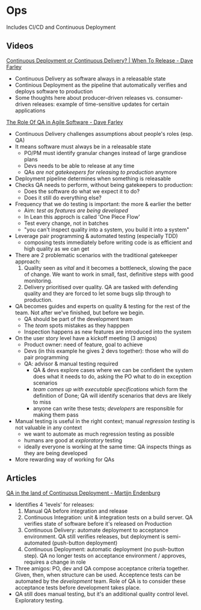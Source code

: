 # Ops

Includes CI/CD and Continuous Deployment

## Videos

[Continuous Deployment or Continuous Delivery? | When To Release - Dave Farley](https://www.youtube.com/watch?v=mBzDPRgue6s&ab_channel=ContinuousDelivery)

-   Continuous Delivery as software always in a releasable state
-   Continious Deployment as the pipeline that automatically verifies and deploys software to production
-   Some thoughts here about producer-driven releases vs. consumer-driven releases: example of time-sensitive updates for certain applications

[The Role Of QA in Agile Software - Dave Farley](https://www.youtube.com/watch?v=XhFVtuNDAoM&ab_channel=ContinuousDelivery)

-   Continuous Delivery challenges assumptions about people's roles (esp. QA)
-   It means software must always be in a releasable state
    -   PO/PM must identify granular changes instead of large grandiose plans
    -   Devs needs to be able to release at any time
    -   QAs _are not gatekeepers for releasing to production_ anymore
-   Deployment pipeline determines when something is releasable
-   Checks QA needs to perform, without being gatekeepers to production:
    -   Does the software do what we expect it to do?
    -   Does it still do everything else?
-   Frequency that we do testing is important: the more & earlier the better
    -   Aim: _test as features are being developed_
    -   In Lean this approch is called 'One Piece Flow'
    -   Test every change, not in batches
    -   "you can't inspect quality into a system, you build it into a system"
-   Leverage pair programming & automated testing (especially TDD)
    -   composing tests immediately before writing code is as efficient and high quality as we can get
-   There are 2 problematic scenarios with the traditional gatekeeper approach:
    1. Quality seen as _vital_ and it becomes a bottleneck, slowing the pace of change. We want to work in small, fast, definitive steps with good monitoring.
    2. Delivery prioritised over quality. QA are tasked with defending quality and they are forced to let some bugs slip through to production.
-   QA becomes guides and experts on quality & testing for the rest of the team. Not after we've finished, but before we begin.
    -   QA should be part of the development team
    -   The _team_ spots mistakes as they happpen
    -   Inspection happens as new features are introduced into the system
-   On the user story level have a kickoff meeting (3 amigos)
    -   Product owner: need of feature, goal to achieve
    -   Devs (in this example he gives 2 devs together): those who will do pair programming
    -   QA: advisor & manual testing required
        -   QA & devs explore cases where we can be confident the system does what it needs to do, asking the PO what to do in exception scenarios
        -   _team comes up with executable specifications_ which form the definition of Done; QA will identify scenarios that devs are likely to miss
        -   anyone can write these tests; _developers_ are responsible for making them pass
-   Manual testing is useful in the right context; manual _regression testing_ is not valuable in any context
    -   we want to automate as much regression testing as possible
    -   humans are good at _exploratory_ testing
    -   ideally everyone is working at the same time: QA inspects things as they are being developed
-   More rewarding way of working for QAs

## Articles

[QA in the land of Continuous Deployment - Martijn Endenburg](https://medium.com/@martijn.endenburg/qa-in-the-land-of-continuous-deployment-86102938e248)

-   Identifies 4 'levels' for releases:
    1. Manual QA before integration and release
    2. Continuous Integration: unit & integration tests on a build server. QA verifies state of software before it's released on Production
    3. Continuous Delivery: automate deployment to acceptance environment. QA still verifies releases, but deployment is semi-automated (push-button deployment)
    4. Continuous Deployment: automatic deployment (no push-button step). QA no longer tests on acceptance environment / approves, requires a change in role
-   Three amigos: PO, dev and QA compose acceptance criteria together. Given, then, when structure can be used. Acceptence tests can be automated by the _development_ team. Role of QA is to consider these acceptance tests before development takes place.
-   QA still does manual testing, but it's an additional quality control level. Exploratory testing.
